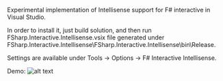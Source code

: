 Experimental implementation of Intellisense support for F# interactive in Visual Studio.

In order to install it, just build solution, and then run FSharp.Interactive.Intellisense.vsix file generated under
FSharp.Interactive.Intellisense\FSharp.Interactive.Intellisense\bin\Release.

Settings are available under Tools -> Options -> F# Interactive Intellisense.

Demo:
![alt text](https://raw.githubusercontent.com/vlasenkoalexey/FSharp.Interactive.Intellisense/master/Demo.png "FSI Intellisense demo")


